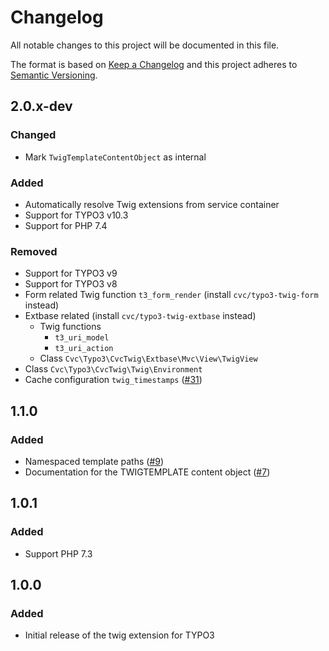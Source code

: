# Changelog
All notable changes to this project will be documented in this file.

The format is based on [Keep a Changelog](http://keepachangelog.com/en/1.0.0/)
and this project adheres to [Semantic Versioning](http://semver.org/spec/v2.0.0.html).

## 2.0.x-dev

### Changed

* Mark `TwigTemplateContentObject` as internal

### Added

* Automatically resolve Twig extensions from service container
* Support for TYPO3 v10.3
* Support for PHP 7.4

### Removed

* Support for TYPO3 v9
* Support for TYPO3 v8
* Form related Twig function `t3_form_render` (install `cvc/typo3-twig-form` instead)
* Extbase related (install `cvc/typo3-twig-extbase` instead)
    * Twig functions
        * `t3_uri_model`
        * `t3_uri_action`
    * Class `Cvc\Typo3\CvcTwig\Extbase\Mvc\View\TwigView`
* Class `Cvc\Typo3\CvcTwig\Twig\Environment`
* Cache configuration `twig_timestamps` ([#31](https://github.com/cvc-digital/typo3-twig/pull/31))

## 1.1.0

### Added

* Namespaced template paths ([#9](https://github.com/cvc-digital/typo3-twig/pull/9))
* Documentation for the TWIGTEMPLATE content object ([#7](https://github.com/cvc-digital/typo3-twig/pull/7))

## 1.0.1

### Added
* Support PHP 7.3

## 1.0.0

### Added
* Initial release of the twig extension for TYPO3
